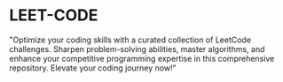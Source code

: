 # LEET-CODE
"Optimize your coding skills with a curated collection of LeetCode challenges. Sharpen problem-solving abilities, master algorithms, and enhance your competitive programming expertise in this comprehensive repository. Elevate your coding journey now!"
